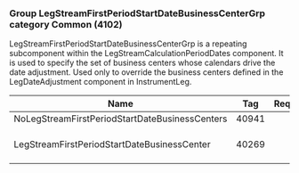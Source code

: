 ### Group LegStreamFirstPeriodStartDateBusinessCenterGrp category Common (4102)

LegStreamFirstPeriodStartDateBusinessCenterGrp is a repeating subcomponent within the LegStreamCalculationPeriodDates component. It is used to specify the set of business centers whose calendars drive the date adjustment. Used only to override the business centers defined in the LegDateAdjustment component in InstrumentLeg.

| Name                                           | Tag   | Req'd | Documentation                                                          |
|------------------------------------------------|-------|----------|------------------------------------------------------------------------|
| NoLegStreamFirstPeriodStartDateBusinessCenters | 40941 |       |                                                                        |
| LegStreamFirstPeriodStartDateBusinessCenter    | 40269 |       | Required if NoLegStreamFirstPeriodStartDateBusinessCenters(40941) > 0. |

